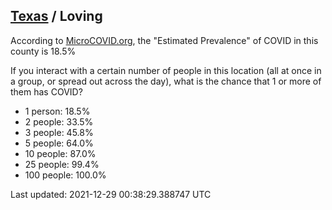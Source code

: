 
## [Texas](/united-states/texas) / Loving

According to [MicroCOVID.org](http://microcovid.org),
the "Estimated Prevalence" of COVID in this county is 18.5%

If you interact with a certain number of people in this location
(all at once in a group, or spread out across the day), what is the chance that
1 or more of them has COVID?

- 1 person: 18.5%
- 2 people: 33.5%
- 3 people: 45.8%
- 5 people: 64.0%
- 10 people: 87.0%
- 25 people: 99.4%
- 100 people: 100.0%

Last updated: 2021-12-29 00:38:29.388747 UTC
